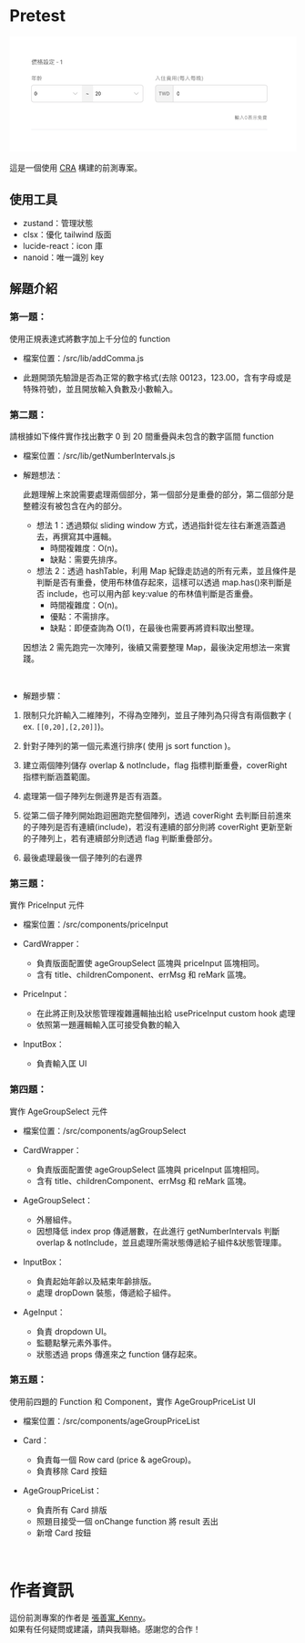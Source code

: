 # Pretest

![App Screenshot](screen-shot.png)

這是一個使用 [CRA](https://create-react-app.dev/) 構建的前測專案。

## 使用工具

- zustand：管理狀態
- clsx：優化 tailwind 版面
- lucide-react：icon 庫
- nanoid：唯一識別 key

## 解題介紹

### 第一題：

使用正規表達式將數字加上千分位的 function

- 檔案位置：/src/lib/addComma.js

- 此題開頭先驗證是否為正常的數字格式(去除 00123，123.00，含有字母或是特殊符號)，並且開放輸入負數及小數輸入。

### 第二題：

請根據如下條件實作找出數字 0 到 20 間重疊與未包含的數字區間 function

- 檔案位置：/src/lib/getNumberIntervals.js

- 解題想法：

  此題理解上來說需要處理兩個部分，第一個部分是重疊的部分，第二個部分是整體沒有被包含在內的部分。

  - 想法 1：透過類似 sliding window 方式，透過指針從左往右漸進涵蓋過去，再撰寫其中邏輯。
    - 時間複雜度：O(n)。
    - 缺點：需要先排序。
  - 想法 2：透過 hashTable，利用 Map 紀錄走訪過的所有元素，並且條件是判斷是否有重疊，使用布林值存起來，這樣可以透過 map.has()來判斷是否 include，也可以用內部 key:value 的布林值判斷是否重疊。
    - 時間複雜度：O(n)。
    - 優點：不需排序。
    - 缺點：即便查詢為 O(1)，在最後也需要再將資料取出整理。

  因想法 2 需先跑完一次陣列，後續又需要整理 Map，最後決定用想法一來實踐。

  <br>

- 解題步驟：

1.  限制只允許輸入二維陣列，不得為空陣列，並且子陣列為只得含有兩個數字 ( ex.
    `[[0,20],[2,20]]`)。

2.  針對子陣列的第一個元素進行排序( 使用 js sort function )。

3.  建立兩個陣列儲存 overlap & notInclude，flag 指標判斷重疊，coverRight 指標判斷涵蓋範圍。

4.  處理第一個子陣列左側邊界是否有涵蓋。

5.  從第二個子陣列開始跑迴圈跑完整個陣列，透過 coverRight 去判斷目前進來的子陣列是否有連續(include)，若沒有連續的部分則將 coverRight 更新至新的子陣列上，若有連續部分則透過 flag 判斷重疊部分。

6.  最後處理最後一個子陣列的右邊界

### 第三題：

實作 PriceInput 元件

- 檔案位置：/src/components/priceInput

- CardWrapper：

  - 負責版面配置使 ageGroupSelect 區塊與 priceInput 區塊相同。
  - 含有 title、childrenComponent、errMsg 和 reMark 區塊。

- PriceInput：

  - 在此將正則及狀態管理複雜邏輯抽出給 usePriceInput custom hook 處理
  - 依照第一題邏輯輸入匡可接受負數的輸入

- InputBox：
  - 負責輸入匡 UI

### 第四題：

實作 AgeGroupSelect 元件

- 檔案位置：/src/components/agGroupSelect

- CardWrapper：

  - 負責版面配置使 ageGroupSelect 區塊與 priceInput 區塊相同。
  - 含有 title、childrenComponent、errMsg 和 reMark 區塊。

- AgeGroupSelect：

  - 外層組件。
  - 因想降低 index prop 傳遞層數，在此進行 getNumberIntervals 判斷 overlap & notInclude，並且處理所需狀態傳遞給子組件&狀態管理庫。

- InputBox：

  - 負責起始年齡以及結束年齡排版。
  - 處理 dropDown 裝態，傳遞給子組件。

- AgeInput：
  - 負責 dropdown UI。
  - 監聽點擊元素外事件。
  - 狀態透過 props 傳進來之 function 儲存起來。

### 第五題：

使用前四題的 Function 和 Component，實作 AgeGroupPriceList UI

- 檔案位置：/src/components/ageGroupPriceList

- Card：

  - 負責每一個 Row card (price & ageGroup)。
  - 負責移除 Card 按鈕

- AgeGroupPriceList：
  - 負責所有 Card 排版
  - 照題目接受一個 onChange function 將 result 丟出
  - 新增 Card 按鈕

<br>

# 作者資訊

這份前測專案的作者是 [張善寓\_Kenny](https://github.com/kenny02238)。  
如果有任何疑問或建議，請與我聯絡。感謝您的合作！
